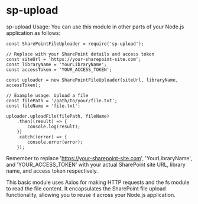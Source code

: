 # sp-upload
sp-upload
Usage:
You can use this module in other parts of your Node.js application as follows:
```
const SharePointFileUploader = require('sp-upload');

// Replace with your SharePoint details and access token
const siteUrl = 'https://your-sharepoint-site.com';
const libraryName = 'YourLibraryName';
const accessToken = 'YOUR_ACCESS_TOKEN';

const uploader = new SharePointFileUploader(siteUrl, libraryName, accessToken);

// Example usage: Upload a file
const filePath = '/path/to/your/file.txt';
const fileName = 'file.txt';

uploader.uploadFile(filePath, fileName)
    .then((result) => {
        console.log(result);
    })
    .catch((error) => {
        console.error(error);
    });
```

Remember to replace 'https://your-sharepoint-site.com', 'YourLibraryName', and 'YOUR_ACCESS_TOKEN' with your actual SharePoint site URL, library name, and access token respectively.

This basic module uses Axios for making HTTP requests and the fs module to read the file content. It encapsulates the SharePoint file upload functionality, allowing you to reuse it across your Node.js application.
